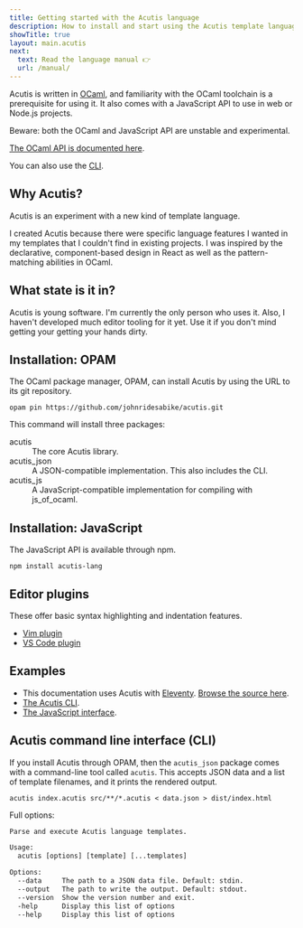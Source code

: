 ```yaml
---
title: Getting started with the Acutis language
description: How to install and start using the Acutis template language.
showTitle: true
layout: main.acutis
next:
  text: Read the language manual 👉
  url: /manual/
---
```


Acutis is written in [OCaml], and familiarity with the OCaml toolchain is a
prerequisite for using it. It also comes with a JavaScript API to use in web or
Node.js projects.

[ocaml]: https://ocaml.org/

Beware: both the OCaml and JavaScript API are unstable and experimental.

[The OCaml API is documented here](../api/).

You can also use the [CLI].

[cli]: #acutis-command-line-interface-(cli)

## Why Acutis?

Acutis is an experiment with a new kind of template language.

I created Acutis because there were specific language features I wanted in my
templates that I couldn't find in existing projects. I was inspired by the
declarative, component-based design in React as well as the pattern-matching
abilities in OCaml.

## What state is it in?

Acutis is young software. I'm currently the only person who uses it. Also, I
haven't developed much editor tooling for it yet. Use it if you don't mind
getting your getting your hands dirty.

## Installation: OPAM

The OCaml package manager, OPAM, can install Acutis by using the URL to its git
repository.

```shell
opam pin https://github.com/johnridesabike/acutis.git
```

This command will install three packages:

<dl>
<dt class="font-monospace">
  acutis
<dd>
  The core Acutis library.

<dt class="font-monospace">
  acutis_json
<dd>
  A JSON-compatible implementation. This also includes the CLI.

<dt class="font-monospace">
  acutis_js
<dd>
  A JavaScript-compatible implementation for compiling with js_of_ocaml.
</dl>

## Installation: JavaScript

The JavaScript API is available through npm.

```shell
npm install acutis-lang
```

## Editor plugins

These offer basic syntax highlighting and indentation features.

- [Vim plugin](https://github.com/johnridesabike/vim-acutis)
- [VS Code plugin](https://marketplace.visualstudio.com/items?itemName=jbpjackson.acutis-vscode)

## Examples

- This documentation uses Acutis with [Eleventy]. [Browse the source here][1].
- [The Acutis CLI][2].
- [The JavaScript interface][3].

[1]: https://github.com/johnridesabike/acutis/tree/master/docs
[2]: https://github.com/johnridesabike/acutis/blob/master/bin/cli.ml
[3]: https://github.com/johnridesabike/acutis/blob/master/js/acutis_js.ml
[eleventy]: https://www.11ty.dev/

## Acutis command line interface (CLI)

If you install Acutis through OPAM, then the `acutis_json` package comes with a
command-line tool called `acutis`. This accepts JSON data and a list of template
filenames, and it prints the rendered output.

```shell
acutis index.acutis src/**/*.acutis < data.json > dist/index.html
```

Full options:

```txt
Parse and execute Acutis language templates.

Usage:
  acutis [options] [template] [...templates]

Options:
  --data     The path to a JSON data file. Default: stdin.
  --output   The path to write the output. Default: stdout.
  --version  Show the version number and exit.
  -help      Display this list of options
  --help     Display this list of options
```
